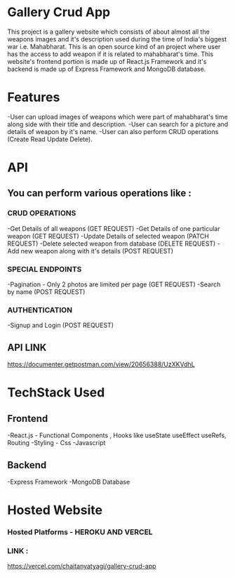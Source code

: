 # Gallery Crud App

This project is a gallery website which consists of about almost all the weapons images and it's description used during the time of India's biggest war i.e. Mahabharat. This is an open source kind of an project where user has the access to add weapon if it is related to mahabharat's time. This website's frontend portion is made up of React.js Framework and it's backend is made up of Express Framework and MongoDB database.

# Features
-User can upload images of weapons which were part of mahabharat's time along side with their title and description.
-User can search for a picture and details of weapon by it's name.
-User can also perform CRUD operations (Create Read Update Delete).

# API

## You can perform various operations like :
### CRUD OPERATIONS
-Get Details of all weapons (GET REQUEST)
-Get Details of one particular weapon (GET REQUEST)
-Update Details of selected weapon (PATCH REQUEST)
-Delete selected weapon from database (DELETE REQUEST)
-Add new weapon along with it's details (POST REQUEST)
### SPECIAL ENDPOINTS
-Pagination - Only 2 photos are limited per page (GET REQUEST)
-Search by name (POST REQUEST)
### AUTHENTICATION
-Signup and Login (POST REQUEST)

## API LINK
https://documenter.getpostman.com/view/20656388/UzXKVdhL

# TechStack Used
## Frontend
-React.js - Functional Components , Hooks like useState useEffect useRefs, Routing
-Styling - Css
-Javascript
## Backend
-Express Framework
-MongoDB Database

# Hosted Website
### Hosted Platforms - HEROKU AND VERCEL
### LINK :
https://vercel.com/chaitanyatyagi/gallery-crud-app


